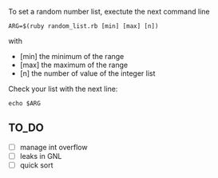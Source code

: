 
To set a random number list, exectute the next command line 

```
ARG=$(ruby random_list.rb [min] [max] [n])
```

with 
* [min] the minimum of the range
* [max] the maximum of the range
* [n] the number of value of the integer list

Check your list with the next line:

```
echo $ARG
```
## TO_DO

- [ ] manage int overflow
- [ ] leaks in GNL
- [ ] quick sort
